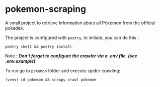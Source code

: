 # pokemon-scraping

A small project to retrieve information about all Pokemon from the official pokedex.

The project is configured with `poetry`, to initiate, you can do this :
```shell
poetry shell && poetry install
```

Note : ***Don't forget to configure the crawler via a .env file. (see .env.example)***

To run go to `pokemon` folder and execute spider crawling:
```shell
(venv) cd pokemon && scrapy crawl pokemon
```
